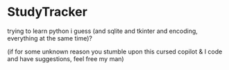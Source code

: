# StudyTracker
trying to learn python i guess (and sqlite and tkinter and encoding, everything at the same time)?

(if for some unknown reason you stumble upon this cursed copilot & I code and have suggestions, feel free my man)
